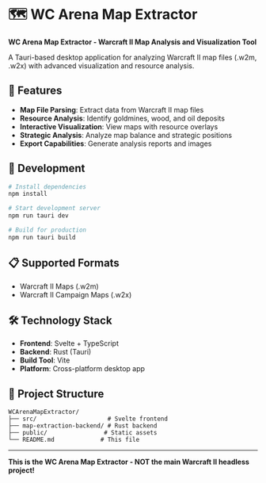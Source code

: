 # 🗺️ WC Arena Map Extractor

**WC Arena Map Extractor - Warcraft II Map Analysis and Visualization Tool**

A Tauri-based desktop application for analyzing Warcraft II map files (.w2m, .w2x) with advanced visualization and resource analysis.

## 🎯 Features

- **Map File Parsing**: Extract data from Warcraft II map files
- **Resource Analysis**: Identify goldmines, wood, and oil deposits
- **Interactive Visualization**: View maps with resource overlays
- **Strategic Analysis**: Analyze map balance and strategic positions
- **Export Capabilities**: Generate analysis reports and images

## 🚀 Development

```bash
# Install dependencies
npm install

# Start development server
npm run tauri dev

# Build for production
npm run tauri build
```

## 📋 Supported Formats

- Warcraft II Maps (.w2m)
- Warcraft II Campaign Maps (.w2x)

## 🛠️ Technology Stack

- **Frontend**: Svelte + TypeScript
- **Backend**: Rust (Tauri)
- **Build Tool**: Vite
- **Platform**: Cross-platform desktop app

## 📁 Project Structure

```
WCArenaMapExtractor/
├── src/                    # Svelte frontend
├── map-extraction-backend/ # Rust backend
├── public/                # Static assets
└── README.md             # This file
```

---

**This is the WC Arena Map Extractor - NOT the main Warcraft II headless project!**

